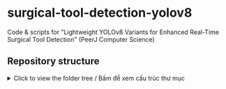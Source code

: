 # surgical-tool-detection-yolov8
Code &amp; scripts for "Lightweight YOLOv8 Variants for Enhanced Real-Time Surgical Tool Detection" (PeerJ Computer Science)

## Repository structure
<details>
<summary>Click to view the folder tree / Bấm để xem cấu trúc thư mục</summary>

```text
surgical-tool-detection-yolov8/
├─ README.md
├─ requirements.txt
├─ configs/
│  ├─ data_m2cai.yaml
│  └─ data_surgical_tools.yaml
├─ models/
│  ├─ model1/            # +G + SC3T + C2f-Ghost (ví dụ)
│  │  ├─ config.yaml
│  │  ├─ train_colab.ipynb
│  │  └─ README.md
│  ├─ model2/            # model1 + CAM + CBAM
│  │  ├─ config.yaml
│  │  ├─ train_colab.ipynb
│  │  └─ README.md
│  └─ model3/            # +G + SC3T + CBAM (best)
│     ├─ config.yaml
│     ├─ train_colab.ipynb
│     └─ README.md
└─ .gitignore

